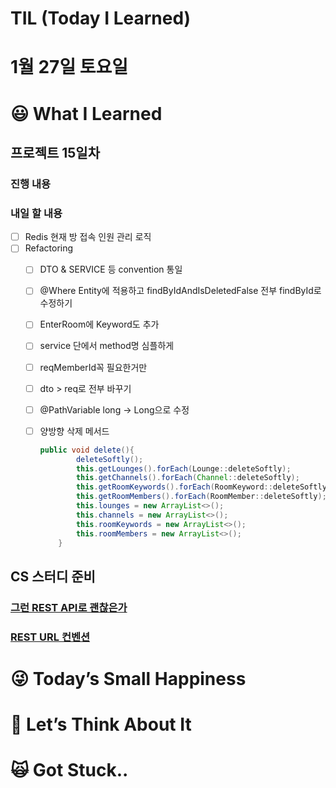 # TIL (Today I Learned)

# 1월 27일 토요일

# 😃 What I Learned

## 프로젝트 15일차

### 진행 내용

### 내일 할 내용

- [ ]  Redis 현재 방 접속 인원 관리 로직
- [ ]  Refactoring
    - [ ]  DTO & SERVICE 등 convention 통일
    - [ ]  @Where Entity에 적용하고 findByIdAndIsDeletedFalse 전부 findById로 수정하기
    - [ ]  EnterRoom에 Keyword도 추가
    - [ ]  service 단에서 method명 심플하게
    - [ ]  reqMemberId꼭 필요한거만
    - [ ]  dto > req로 전부 바꾸기
    - [ ]  @PathVariable long → Long으로 수정
    - [ ]  양방향 삭제 메서드
        
        ```java
        public void delete(){
                deleteSoftly();
                this.getLounges().forEach(Lounge::deleteSoftly);
                this.getChannels().forEach(Channel::deleteSoftly);
                this.getRoomKeywords().forEach(RoomKeyword::deleteSoftly);
                this.getRoomMembers().forEach(RoomMember::deleteSoftly);
                this.lounges = new ArrayList<>();
                this.channels = new ArrayList<>();
                this.roomKeywords = new ArrayList<>();
                this.roomMembers = new ArrayList<>();
            }
        ```
        

## CS 스터디 준비

### [그런 REST API로 괜찮은가](https://www.notion.so/REST-API-84da24eebb064daaaa80164f12d659b3?pvs=21)

### [REST URL 컨벤션](https://www.notion.so/REST-URL-a819f39f1cda41c88398655369ab4a32?pvs=21)

# 😜 Today’s Small Happiness

# 🧐 Let’s Think About It

# 🙀 Got Stuck..